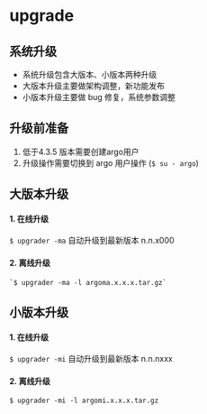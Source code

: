 # upgrade

## 系统升级
  * 系统升级包含大版本、小版本两种升级
  * 大版本升级主要做架构调整，新功能发布
  * 小版本升级主要做 bug 修复，系统参数调整
## 升级前准备
1. 低于4.3.5 版本需要创建argo用户  
2. 升级操作需要切换到 argo 用户操作 (`$ su - argo`)
## 大版本升级
#### 1. 在线升级  
  `$ upgrader -ma`    自动升级到最新版本 n.n.x000
#### 2. 离线升级
    `$ upgrader -ma -l argoma.x.x.x.tar.gz`
## 小版本升级
#### 1. 在线升级  
  `$ upgrader -mi`     自动升级到最新版本 n.n.nxxx
#### 2. 离线升级
   `$ upgrader -mi -l argomi.x.x.x.tar.gz`

